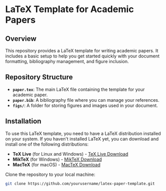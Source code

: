 # LaTeX Template for Academic Papers

## Overview

This repository provides a LaTeX template for writing academic papers. It includes a basic setup to help you get started quickly with your document formatting, bibliography management, and figure inclusion.

## Repository Structure

- **`paper.tex`**: The main LaTeX file containing the template for your academic paper.
- **`paper.bib`**: A bibliography file where you can manage your references.
- **`figs/`**: A folder for storing figures and images used in your document.

## Installation

To use this LaTeX template, you need to have a LaTeX distribution installed on your system. If you haven't installed LaTeX yet, you can download and install one of the following distributions:

- **TeX Live** (for Linux and Windows) - [TeX Live Download](https://www.tug.org/texlive/)
- **MikTeX** (for Windows) - [MikTeX Download](https://miktex.org/)
- **MacTeX** (for macOS) - [MacTeX Download](https://www.tug.org/mactex/)

Clone the repository to your local machine:

```bash
git clone https://github.com/yourusername/latex-paper-template.git
